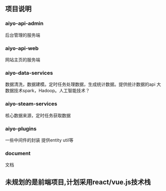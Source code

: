 ## 项目说明

### aiyo-api-admin
后台管理的服务端

### aiyo-api-web
网站主页的服务端

### aiyo-data-services
数据清洗，数据建模。定时任务处理数据，生成统计数据。提供统计数据的api
大数据技术spark，Hadoop。人工智能技术？
### aiyo-steam-services
核心数据来源，定时任务获取数据

### aiyo-plugins
一些中间件的封装 提供entity util等

### document
文档

## 未规划的是前端项目,计划采用react/vue.js技术栈